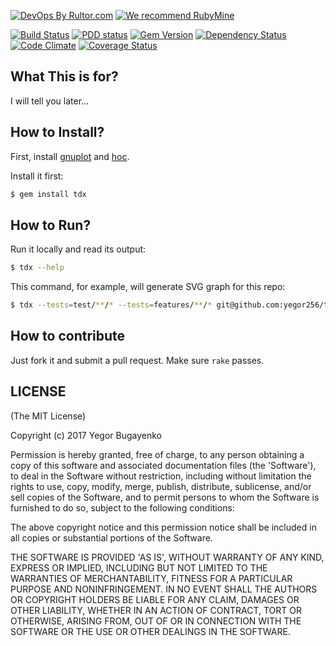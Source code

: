 [![DevOps By Rultor.com](http://www.rultor.com/b/yegor256/tdx)](http://www.rultor.com/p/yegor256/tdx)
[![We recommend RubyMine](http://img.teamed.io/rubymine-recommend.svg)](https://www.jetbrains.com/ruby/)

[![Build Status](https://travis-ci.org/yegor256/tdx.svg)](https://travis-ci.org/yegor256/tdx)
[![PDD status](http://www.0pdd.com/svg?name=yegor256/tdx)](http://www.0pdd.com/p?name=yegor256/tdx)
[![Gem Version](https://badge.fury.io/rb/tdx.svg)](http://badge.fury.io/rb/tdx)
[![Dependency Status](https://gemnasium.com/yegor256/tdx.svg)](https://gemnasium.com/yegor256/tdx)
[![Code Climate](http://img.shields.io/codeclimate/github/yegor256/tdx.svg)](https://codeclimate.com/github/yegor256/tdx)
[![Coverage Status](https://img.shields.io/coveralls/yegor256/tdx.svg)](https://coveralls.io/r/yegor256/tdx)

## What This is for?

I will tell you later...

## How to Install?

First, install
[gnuplot](http://www.gnuplot.info/)
and
[hoc](https://github.com/yegor256/hoc).

Install it first:

```bash
$ gem install tdx
```

## How to Run?

Run it locally and read its output:

```bash
$ tdx --help
```

This command, for example, will generate SVG graph for this repo:

```bash
$ tdx --tests=test/**/* --tests=features/**/* git@github.com:yegor256/tdx.git graph.svg
```

## How to contribute

Just fork it and submit a pull request. Make sure `rake` passes.

## LICENSE

(The MIT License)

Copyright (c) 2017 Yegor Bugayenko

Permission is hereby granted, free of charge, to any person obtaining a copy
of this software and associated documentation files (the 'Software'), to deal
in the Software without restriction, including without limitation the rights
to use, copy, modify, merge, publish, distribute, sublicense, and/or sell
copies of the Software, and to permit persons to whom the Software is
furnished to do so, subject to the following conditions:

The above copyright notice and this permission notice shall be included in all
copies or substantial portions of the Software.

THE SOFTWARE IS PROVIDED 'AS IS', WITHOUT WARRANTY OF ANY KIND, EXPRESS OR
IMPLIED, INCLUDING BUT NOT LIMITED TO THE WARRANTIES OF MERCHANTABILITY,
FITNESS FOR A PARTICULAR PURPOSE AND NONINFRINGEMENT. IN NO EVENT SHALL THE
AUTHORS OR COPYRIGHT HOLDERS BE LIABLE FOR ANY CLAIM, DAMAGES OR OTHER
LIABILITY, WHETHER IN AN ACTION OF CONTRACT, TORT OR OTHERWISE, ARISING FROM,
OUT OF OR IN CONNECTION WITH THE SOFTWARE OR THE USE OR OTHER DEALINGS IN THE
SOFTWARE.
